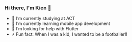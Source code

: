 ### Hi there, I'm Kien 👋

- 🔭 I’m currently studying at ACT 
- 🌱 I’m currently learning mobile app development
- 🤔 I’m looking for help with Flutter
- ⚡ Fun fact: When I was a kid, I wanted to be a footballer!!

